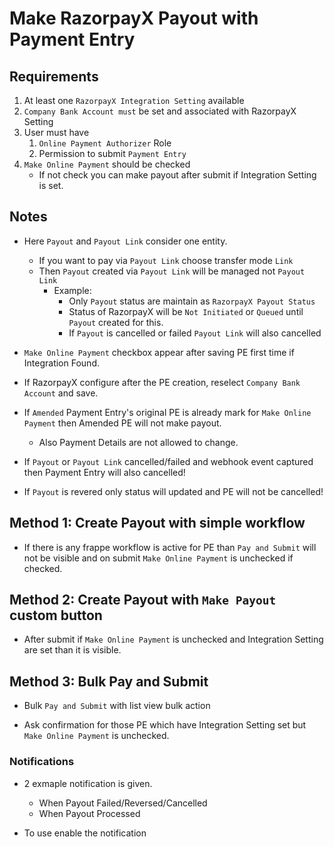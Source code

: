 # Make RazorpayX Payout with Payment Entry

## Requirements

1. At least one `RazorpayX Integration Setting` available
2. `Company Bank Account must` be set and associated with RazorpayX Setting
3. User must have
   1. `Online Payment Authorizer` Role
   2. Permission to submit `Payment Entry`
4. `Make Online Payment` should be checked
   - If not check you can make payout after submit if Integration Setting is set.

## Notes

- Here `Payout` and `Payout Link` consider one entity.
  - If you want to pay via `Payout Link` choose transfer mode `Link`
  - Then `Payout` created via `Payout Link` will be managed not `Payout Link`
    - Example:
      - Only `Payout` status are maintain as `RazorpayX Payout Status`
      - Status of RazorpayX will be `Not Initiated` or `Queued` until `Payout` created for this.
      - If `Payout` is cancelled or failed `Payout Link` will also cancelled

- `Make Online Payment` checkbox appear after saving PE first time if Integration Found.

- If RazorpayX configure after the PE creation, reselect `Company Bank Account` and save.

- If `Amended` Payment Entry's original PE is already mark for `Make Online Payment` then Amended PE will not make payout.
  - Also Payment Details are not allowed to change.

- If `Payout` or `Payout Link` cancelled/failed and webhook event captured then Payment Entry will also cancelled!

- If `Payout` is revered only status will updated and PE will not be cancelled!

## Method 1: Create Payout with simple workflow

<!-- Video|Gif for simple workflow -->

- If there is any frappe workflow is active for PE than `Pay and Submit` will not be visible and on submit `Make Online Payment` is unchecked if checked.


## Method 2: Create Payout with `Make Payout` custom button

- After submit if `Make Online Payment` is unchecked and Integration Setting are set than it is visible.

<!-- Video|Gif for Make Payout workflow -->

## Method 3: Bulk Pay and Submit

- Bulk `Pay and Submit` with list view bulk action

- Ask confirmation for those PE which have Integration Setting set but `Make Online Payment` is unchecked.

<!-- Video|Gif for bulk workflow -->

<!-- Details tag for different type of dialogs -->

### Notifications

- 2 exmaple notification is given.
  - When Payout Failed/Reversed/Cancelled 
  - When Payout Processed

- To use enable the notification

<!-- Image : Notification -->